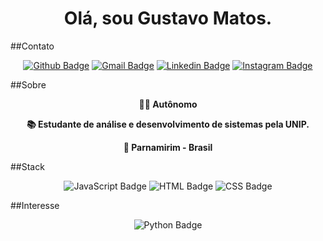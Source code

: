 <h1 align="center">Olá, sou Gustavo Matos.</h1>

  ##Contato
<div align="center">
  
  [![Github Badge](https://img.shields.io/badge/GitHub-100000?style=for-the-badge&logo=github&logoColor=white)](https://github.com/gustavommatos)
  [![Gmail Badge](https://img.shields.io/badge/Gmail-D14836?style=for-the-badge&logo=gmail&logoColor=white)](mailto:gustavomatos.rn@gmail.com)
  [![Linkedin Badge](https://img.shields.io/badge/LinkedIn-0077B5?style=for-the-badge&logo=linkedin&logoColor=white)](https://www.linkedin.com/in/gmmatos/)
  [![Instagram Badge](https://img.shields.io/badge/Instagram-E4405F?style=for-the-badge&logo=instagram&logoColor=white)](https://www.instagram.com/gustavommatos/)
</div>

  ##Sobre
<div align="center">
  
  **👨‍💻 Autônomo**
  
  **📚 Estudante de análise e desenvolvimento de sistemas pela UNIP.**
  
  **📌 Parnamirim - Brasil**
</div>

  ##Stack
<div align="center">

  ![JavaScript Badge](https://img.shields.io/badge/JavaScript-F7DF1E?style=for-the-badge&logo=javascript&logoColor=black)
  ![HTML Badge](https://img.shields.io/badge/HTML-239120?style=for-the-badge&logo=html5&logoColor=white)
  ![CSS Badge](https://img.shields.io/badge/CSS-239120?&style=for-the-badge&logo=css3&logoColor=white)
</div>

  ##Interesse
<div align="center">

  ![Python Badge](https://img.shields.io/badge/-Python-407EB0?style=flat-square&logo=python&logoColor=white)
</div>
